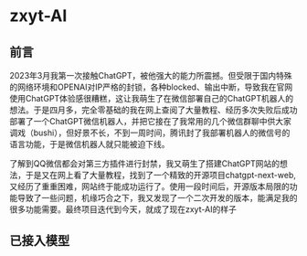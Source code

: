# zxyt-AI
## 前言
2023年3月我第一次接触ChatGPT，被他强大的能力所震撼。但受限于国内特殊的网络环境和OPENAI对IP严格的封锁，各种blocked、输出中断，导致我在官网使用ChatGPT体验感很糟糕，这让我萌生了在微信部署自己的ChatGPT机器人的想法。于是四月多，完全零基础的我在网上查阅了大量教程、经历多次失败后成功部署了一个ChatGPT微信机器人，并把它接在了我常用的几个微信群聊中供大家调戏（bushi），但好景不长，不到一周时间，腾讯封了我部署机器人的微信号的语言功能，于是微信机器人就只能被迫下线。

了解到QQ微信都会对第三方插件进行封禁，我又萌生了搭建ChatGPT网站的想法，于是又在网上看了大量教程，找到了一个精致的开源项目chatgpt-next-web,又经历了重重困难，网站终于能成功运行了。使用一段时间后，开源版本局限的功能导致了一些问题，机缘巧合之下，我又发现了一个二次开发的版本，能满足我的很多功能需要。最终项目迭代到今天，就成了现在zxyt-AI的样子

## 已接入模型

